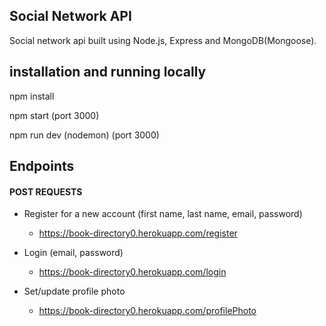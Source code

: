 <h2>Social Network API</h2>

Social network api built using Node.js, Express and MongoDB(Mongoose).

<h2>installation and running locally</h2>

npm install

npm start (port 3000)

npm run dev (nodemon) (port 3000)

<h2>Endpoints</h2>

<h4>POST REQUESTS</h4>

- Register for a new account (first name, last name, email, password)
  - https://book-directory0.herokuapp.com/register

- Login (email, password)
  - https://book-directory0.herokuapp.com/login

- Set/update profile photo
  - https://book-directory0.herokuapp.com/profilePhoto
